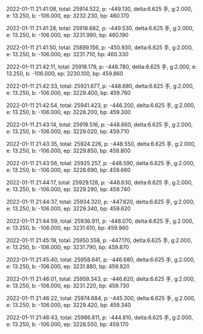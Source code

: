 2022-01-11 21:41:08, total: 25914.522, p: -449.130, delta:6.625 手, g:2.000, e: 13.250, b: -106.000, ep: 3232.230, bp: 460.170

2022-01-11 21:41:28, total: 25918.682, p: -449.530, delta:6.625 手, g:2.000, e: 13.250, b: -106.000, ep: 3231.990, bp: 460.190

2022-01-11 21:41:50, total: 25899.156, p: -450.930, delta:6.625 手, g:2.000, e: 13.250, b: -106.000, ep: 3231.710, bp: 460.330

2022-01-11 21:42:11, total: 25918.179, p: -448.780, delta:6.625 手, g:2.000, e: 13.250, b: -106.000, ep: 3230.100, bp: 459.860

2022-01-11 21:42:33, total: 25921.677, p: -448.680, delta:6.625 手, g:2.000, e: 13.250, b: -106.000, ep: 3229.400, bp: 459.760

2022-01-11 21:42:54, total: 25941.423, p: -446.200, delta:6.625 手, g:2.000, e: 13.250, b: -106.000, ep: 3228.200, bp: 459.300

2022-01-11 21:43:14, total: 25919.516, p: -448.660, delta:6.625 手, g:2.000, e: 13.250, b: -106.000, ep: 3229.020, bp: 459.710

2022-01-11 21:43:35, total: 25924.226, p: -448.550, delta:6.625 手, g:2.000, e: 13.250, b: -106.000, ep: 3229.850, bp: 459.800

2022-01-11 21:43:56, total: 25925.257, p: -448.590, delta:6.625 手, g:2.000, e: 13.250, b: -106.000, ep: 3228.690, bp: 459.660

2022-01-11 21:44:17, total: 25929.128, p: -448.630, delta:6.625 手, g:2.000, e: 13.250, b: -106.000, ep: 3229.290, bp: 459.740

2022-01-11 21:44:37, total: 25934.320, p: -447.620, delta:6.625 手, g:2.000, e: 13.250, b: -106.000, ep: 3229.340, bp: 459.620

2022-01-11 21:44:59, total: 25936.911, p: -448.070, delta:6.625 手, g:2.000, e: 13.250, b: -106.000, ep: 3231.610, bp: 459.960

2022-01-11 21:45:19, total: 25950.558, p: -447.170, delta:6.625 手, g:2.000, e: 13.250, b: -106.000, ep: 3231.790, bp: 459.870

2022-01-11 21:45:40, total: 25958.641, p: -446.680, delta:6.625 手, g:2.000, e: 13.250, b: -106.000, ep: 3231.880, bp: 459.820

2022-01-11 21:46:01, total: 25959.343, p: -446.620, delta:6.625 手, g:2.000, e: 13.250, b: -106.000, ep: 3231.220, bp: 459.730

2022-01-11 21:46:22, total: 25974.684, p: -445.300, delta:6.625 手, g:2.000, e: 13.250, b: -106.000, ep: 3229.420, bp: 459.340

2022-01-11 21:46:43, total: 25986.811, p: -444.810, delta:6.625 手, g:2.000, e: 13.250, b: -106.000, ep: 3228.550, bp: 459.170